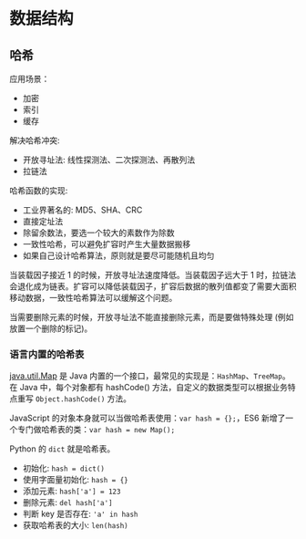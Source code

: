 # 数据结构

## 哈希
应用场景：
- 加密
- 索引
- 缓存

解决哈希冲突:
- 开放寻址法: 线性探测法、二次探测法、再散列法
- 拉链法

哈希函数的实现:
- 工业界著名的: MD5、SHA、CRC
- 直接定址法
- 除留余数法，要选一个较大的素数作为除数
- 一致性哈希，可以避免扩容时产生大量数据搬移
- 如果自己设计哈希算法，原则就是要尽可能随机且均匀

当装载因子接近 1 的时候，开放寻址法速度降低。当装载因子远大于 1 时，拉链法会退化成为链表。扩容可以降低装载因子，扩容后数据的散列值都变了需要大面积移动数据，一致性哈希算法可以缓解这个问题。

当需要删除元素的时候，开放寻址法不能直接删除元素，而是要做特殊处理 (例如放置一个删除的标记)。

### 语言内置的哈希表
[java.util.Map](https://docs.oracle.com/javase/8/docs/api/java/util/Map.html) 是 Java 内置的一个接口，最常见的实现是：`HashMap`、`TreeMap`。在 Java 中，每个对象都有 hashCode() 方法，自定义的数据类型可以根据业务特点重写 `Object.hashCode()` 方法。

JavaScript 的对象本身就可以当做哈希表使用：`var hash = {};`，ES6 新增了一个专门做哈希表的类：`var hash = new Map();`

Python 的 `dict` 就是哈希表。
- 初始化: `hash = dict()`
- 使用字面量初始化: `hash = {}`
- 添加元素: `hash['a'] = 123`
- 删除元素: `del hash['a']`
- 判断 key 是否存在: `'a' in hash`
- 获取哈希表的大小: `len(hash)`
